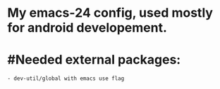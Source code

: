 My emacs-24 config, used mostly for android developement.
==========

#  #Needed external packages:
    - dev-util/global with emacs use flag
